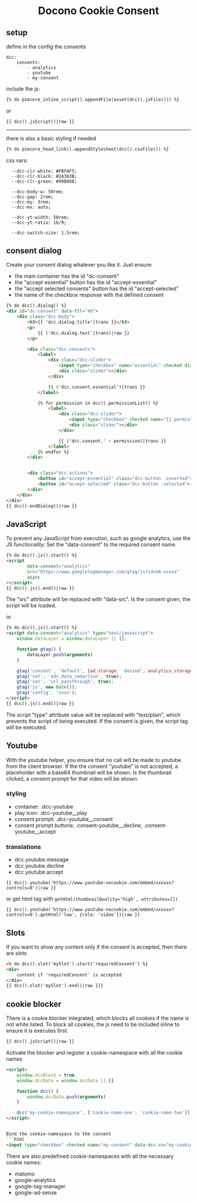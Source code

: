 <h1 align="center">Docono Cookie Consent</h1>

## setup

define in the config the consents

```
dcc:
    consents:
        - analytics
        - youtube
        - my-consent
```

include the js:

```html
{% do pimcore_inline_script().appendFile(asset(dcc().jsFile())) %}
```

or

```html
{{ dcc().jsScript()|raw }}
```

---
there is also a basic styling if needed

```html
{% do pimcore_head_link().appendStylesheet(dcc().cssFile()) %}
```

css vars:
```
  --dcc-clr-white: #FBFAF5;
  --dcc-clr-black: #2A363B;
  --dcc-clr-green: #99B898;

  --dcc-body-w: 50rem;
  --dcc-gap: 2rem;
  --dcc-my: 3rem;
  --dcc-mx: auto;

  --dcc-yt-width: 50rem;
  --dcc-yt-ratio: 16/9;

  --dcc-switch-size: 1.5rem;
```

## consent dialog

Create your consent dialog whatever you like it.
Just ensure:
- the main container has the id "dc-consent"
- the "accept essential" button has the id "accept-essential"
- the "accept selected consents" button has the id "accept-selected"
- the name of the checkbox response with the defined consent

```html
{% do dcc().dialog() %}
<div id="dc-consent" data-ttl="48">
    <div class="dcc-body">
        <h3>{{ 'dcc.dialog.title'|trans }}</h3>
        <p>
            {{ ('dcc.dialog.text'|trans)|raw }}
        </p>

        <div class="dcc-consents">
            <label>
                <div class="dcc-slider">
                    <input type="checkbox" name="essential" checked disabled>
                    <div class="slider"></div>
                </div>

                {{ ('dcc.consent.essential')|trans }}
            </label>

            {% for permission in dcc().permissionList() %}
                <label>
                    <div class="dcc-slider">
                        <input type="checkbox" checked name="{{ permission }}">
                        <div class="slider"></div>
                    </div>

                    {{ ('dcc.consent.' ~ permission)|trans }}
                </label>
            {% endfor %}
        </div>


        <div class="dcc-actions">
            <button id="accept-essential" class="dcc-button -inverted">{{ 'dcc.button.essential'|trans }}</button>
            <button id="accept-selected" class="dcc-button -selected">{{ 'dcc.button.selected'|trans }}</button>
        </div>
    </div>
</div>
{{ dcc().endDialog()|raw }}
```

## JavaScript

To prevent any JavaScript from execution, such as google analytics, use the JS functionality:
Set the "data-consent" to the required consent name.

```html
{% do dcc().js().start() %}
<script
        data-consent="analytics"
        src="https://www.googletagmanager.com/gtag/js?id=UA-xxxxx"
        async
></script>
{{ dcc().js().end()|raw }}
```
The "src" attribute will be replaced with "data-src".
Is the consent given, the script will be loaded.

or

```html
{% do dcc().js().start() %}
<script data-consent="analytics" type="text/javascript">
    window.dataLayer = window.dataLayer || [];

    function gtag() {
        dataLayer.push(arguments)
    }

    gtag('consent', 'default', {ad_storage: 'denied', analytics_storage: 'denied'});
    gtag('set', 'ads_data_redaction', true);
    gtag('set', 'url_passthrough', true);
    gtag('js', new Date());
    gtag('config', 'xxxx');
</script>
{{ dcc().js().end()|raw }}
```

The script "type" attribute value will be replaced with "text/plain", which prevents the script of being executed.
If the consent is given, the script tag will be executed.

## Youtube
With the youtube helper, you ensure that no call will be made to youtube from the client browser.
If the the consent "youtube" is not accepted, a placeholder with a base64 thumbnail will be shown.
Is the thumbnail clicked, a consent prompt for that video will be shown.

### styling
- container: .dcc-youtube
- play icon: .dcc-youtube__play
- consent prompt: .dcc-youtube__consent
- consent prompt buttons: .consent-youtube__decline, .consent-youtube__accept

### translations
- dcc.youtube.message
- dcc.youtube.decline
- dcc.youtube.accept


```
{{ dcc().youtube('https://www.youtube-nocookie.com/embed/xxxxxx?controls=0')|raw }}
```

or get html tag with ```getHtml(thumbnailQuality='high', attributes=[])```

```
{{ dcc().youtube('https://www.youtube-nocookie.com/embed/xxxxxx?controls=0').getHtml('low', {role: 'video'})|raw }}
```

## Slots

If you want to show any content only if the consent is accepted, then there are slots

```html
<% do dcc().slot('mySlot').start('requiredConsent') %}
<div>
    content if 'requiredConsent' is accepted
</div>
{{ dcc().slot('mySlot').end()|raw }}}
```

## cookie blocker

There is a cookie blocker integrated, which blocks all cookies if the name is not white listed.
To block all cookies, the js need to be included inline to ensure it is executes first.

```html
{{ dcc().jsScript()|raw }}
```

Activate the blocker and register a cookie-namespace with all the cookie names

```html
<script>
    window.dccBlock = true
    window.dccData = window.dccData || []

    function dcc() {
        window.dccData.push(arguments)
    }

    dcc('my-cookie-namespace', ['cookie-name-one', 'cookie-name-two'])
</script>


Bind the cookie-namespace to the consent
```html
<input type="checkbox" checked name="my-consent" data-dcc-cn="my-cookie-namespace">
```

There are also predefined cookie-namespaces with all the necessary cookie names:
- matomo
- google-analytics
- google-tag-manager
- google-ad-sense

